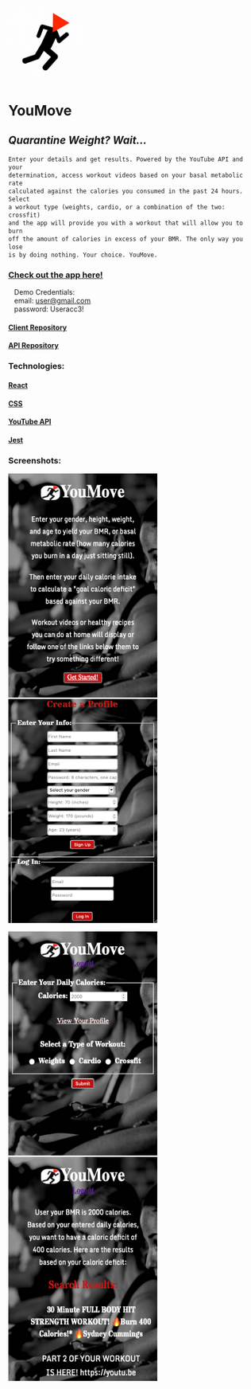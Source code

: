 <img src='./src/images/favicon.jpg' alt='app icon' width='150'/>

# YouMove  

## *Quarantine Weight? Wait...*

    Enter your details and get results. Powered by the YouTube API and your  
    determination, access workout videos based on your basal metabolic rate  
    calculated against the calories you consumed in the past 24 hours. Select  
    a workout type (weights, cardio, or a combination of the two: crossfit)  
    and the app will provide you with a workout that will allow you to burn  
    off the amount of calories in excess of your BMR. The only way you lose  
    is by doing nothing. Your choice. YouMove.

### [Check out the app here!](https://you-move-client-akjxxxxuu.vercel.app)
&nbsp;&nbsp;&nbsp;Demo Credentials:  
&nbsp;&nbsp;&nbsp;email: user@gmail.com  
&nbsp;&nbsp;&nbsp;password: Useracc3!
#### [Client Repository](https://github.com/schism578/you-move-client.git)
#### [API Repository](https://github.com/schism578/you-move-api.git)

### Technologies:  
#### [React](https://reactjs.org/)
#### [CSS](https://www.w3.org/Style/CSS/Overview.en.html)
#### [YouTube API](https://developers.google.com/youtube/v3)
#### [Jest](https://jestjs.io/)

### Screenshots:

<p float='left'>
<img src='./src/home-page.png' alt='screenshot of home page' width='300' height='450'>
<img src='./src/login-page.png' alt='screenshot of login page' width='300' height='450'>
</p>
<p float='left'>
<img src='./src/entry-page.png' alt='screenshot of entry page' width='300' height='450'>
<img src='./src/results-page.png' alt='screenshot of results page' width='300' height='450'>
</p>


